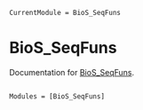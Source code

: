 ```@meta
CurrentModule = BioS_SeqFuns
```

# BioS_SeqFuns

Documentation for [BioS_SeqFuns](https://github.com/CristinaMoraru/BioS_SeqFuns.jl).

```@index
```

```@autodocs
Modules = [BioS_SeqFuns]
```
